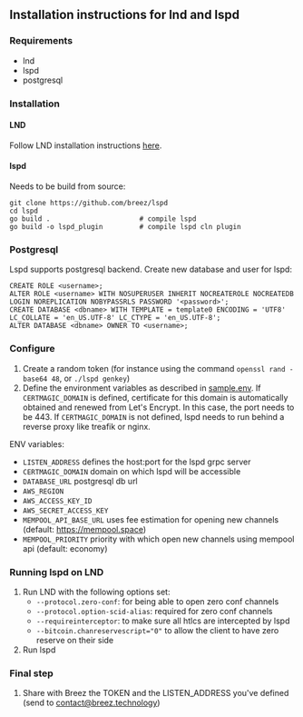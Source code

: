 
## Installation instructions for lnd and lspd
### Requirements 
- lnd
- lspd
- postgresql

### Installation
#### LND
Follow LND installation instructions [here](https://github.com/lightningnetwork/lnd/blob/master/docs/INSTALL.md). 

#### lspd
Needs to be build from source:
```
git clone https://github.com/breez/lspd 
cd lspd
go build .                      # compile lspd
go build -o lspd_plugin         # compile lspd cln plugin
```
### Postgresql
Lspd supports postgresql backend. Create new database and user for lspd:
```
CREATE ROLE <username>;
ALTER ROLE <username> WITH NOSUPERUSER INHERIT NOCREATEROLE NOCREATEDB LOGIN NOREPLICATION NOBYPASSRLS PASSWORD '<password>';
CREATE DATABASE <dbname> WITH TEMPLATE = template0 ENCODING = 'UTF8' LC_COLLATE = 'en_US.UTF-8' LC_CTYPE = 'en_US.UTF-8';
ALTER DATABASE <dbname> OWNER TO <username>;
``````


### Configure
1. Create a random token (for instance using the command `openssl rand -base64 48`, or `./lspd genkey`)
1. Define the environment variables as described in [sample.env](./sample.env). If `CERTMAGIC_DOMAIN` is defined, certificate for this domain is automatically obtained and renewed from Let's Encrypt. In this case, the port needs to be 443. If `CERTMAGIC_DOMAIN` is not defined, lspd needs to run behind a reverse proxy like treafik or nginx.

ENV variables:
- `LISTEN_ADDRESS` defines the host:port for the lspd grpc server
- `CERTMAGIC_DOMAIN` domain on which lspd will be accessible
- `DATABASE_URL` postgresql db url
- `AWS_REGION`
- `AWS_ACCESS_KEY_ID`
- `AWS_SECRET_ACCESS_KEY`
- `MEMPOOL_API_BASE_URL` uses fee estimation for opening new channels (default: https://mempool.space)
- `MEMPOOL_PRIORITY` priority with which open new channels using mempool api (default: economy)

### Running lspd on LND
1. Run LND with the following options set:
   - `--protocol.zero-conf`: for being able to open zero conf channels
   - `--protocol.option-scid-alias`: required for zero conf channels
	- `--requireinterceptor`: to make sure all htlcs are intercepted by lspd
   - `--bitcoin.chanreservescript="0"` to allow the client to have zero reserve on their side
1. Run lspd

### Final step
1. Share with Breez the TOKEN and the LISTEN_ADDRESS you've defined (send to contact@breez.technology)
